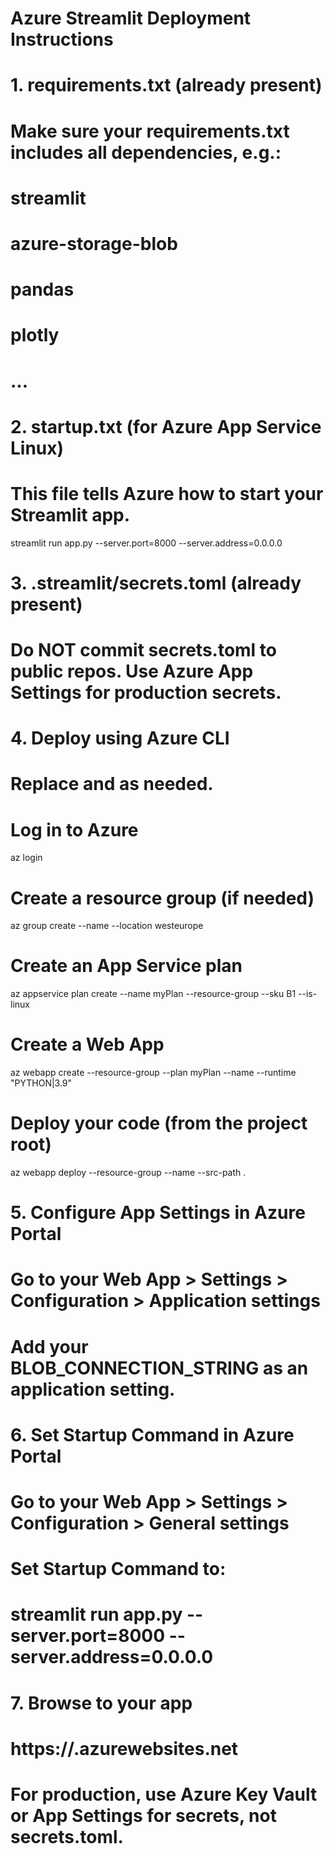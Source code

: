 # Azure Streamlit Deployment Instructions

# 1. requirements.txt (already present)
# Make sure your requirements.txt includes all dependencies, e.g.:
# streamlit
# azure-storage-blob
# pandas
# plotly
# ...

# 2. startup.txt (for Azure App Service Linux)
# This file tells Azure how to start your Streamlit app.
streamlit run app.py --server.port=8000 --server.address=0.0.0.0

# 3. .streamlit/secrets.toml (already present)
# Do NOT commit secrets.toml to public repos. Use Azure App Settings for production secrets.

# 4. Deploy using Azure CLI
# Replace <your-app-name> and <your-resource-group> as needed.

# Log in to Azure
az login

# Create a resource group (if needed)
az group create --name <your-resource-group> --location westeurope

# Create an App Service plan
az appservice plan create --name myPlan --resource-group <your-resource-group> --sku B1 --is-linux

# Create a Web App
az webapp create --resource-group <your-resource-group> --plan myPlan --name <your-app-name> --runtime "PYTHON|3.9"

# Deploy your code (from the project root)
az webapp deploy --resource-group <your-resource-group> --name <your-app-name> --src-path .

# 5. Configure App Settings in Azure Portal
# Go to your Web App > Settings > Configuration > Application settings
# Add your BLOB_CONNECTION_STRING as an application setting.

# 6. Set Startup Command in Azure Portal
# Go to your Web App > Settings > Configuration > General settings
# Set Startup Command to:
# streamlit run app.py --server.port=8000 --server.address=0.0.0.0

# 7. Browse to your app
# https://<your-app-name>.azurewebsites.net

# For production, use Azure Key Vault or App Settings for secrets, not secrets.toml.
